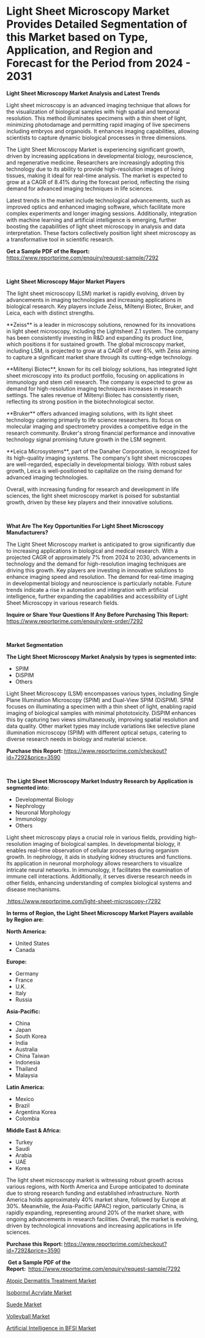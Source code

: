 <p><h1>Light Sheet Microscopy Market Provides Detailed Segmentation of this Market based on Type, Application, and Region and Forecast for the Period from 2024 - 2031</h1></p><p><strong>Light Sheet Microscopy Market Analysis and Latest Trends</strong></p>
<p><p>Light sheet microscopy is an advanced imaging technique that allows for the visualization of biological samples with high spatial and temporal resolution. This method illuminates specimens with a thin sheet of light, minimizing photodamage and permitting rapid imaging of live specimens including embryos and organoids. It enhances imaging capabilities, allowing scientists to capture dynamic biological processes in three dimensions.</p><p>The Light Sheet Microscopy Market is experiencing significant growth, driven by increasing applications in developmental biology, neuroscience, and regenerative medicine. Researchers are increasingly adopting this technology due to its ability to provide high-resolution images of living tissues, making it ideal for real-time analysis. The market is expected to grow at a CAGR of 8.41% during the forecast period, reflecting the rising demand for advanced imaging techniques in life sciences. </p><p>Latest trends in the market include technological advancements, such as improved optics and enhanced imaging software, which facilitate more complex experiments and longer imaging sessions. Additionally, integration with machine learning and artificial intelligence is emerging, further boosting the capabilities of light sheet microscopy in analysis and data interpretation. These factors collectively position light sheet microscopy as a transformative tool in scientific research.</p></p>
<p><strong>Get a Sample PDF of the Report:&nbsp;</strong> <a href="https://www.reportprime.com/enquiry/request-sample/7292?utm_campaign=1123&utm_medium=2&utm_source=Github&utm_content=ia&utm_term=15112024&utm_id=light-sheet-microscopy">https://www.reportprime.com/enquiry/request-sample/7292</a></p>
<p>&nbsp;</p>
<p><strong>Light Sheet Microscopy Major Market Players</strong></p>
<p><p>The light sheet microscopy (LSM) market is rapidly evolving, driven by advancements in imaging technologies and increasing applications in biological research. Key players include Zeiss, Miltenyi Biotec, Bruker, and Leica, each with distinct strengths.</p><p>**Zeiss** is a leader in microscopy solutions, renowned for its innovations in light sheet microscopy, including the Lightsheet Z.1 system. The company has been consistently investing in R&D and expanding its product line, which positions it for sustained growth. The global microscopy market, including LSM, is projected to grow at a CAGR of over 6%, with Zeiss aiming to capture a significant market share through its cutting-edge technology.</p><p>**Miltenyi Biotec**, known for its cell biology solutions, has integrated light sheet microscopy into its product portfolio, focusing on applications in immunology and stem cell research. The company is expected to grow as demand for high-resolution imaging techniques increases in research settings. The sales revenue of Miltenyi Biotec has consistently risen, reflecting its strong position in the biotechnological sector.</p><p>**Bruker** offers advanced imaging solutions, with its light sheet technology catering primarily to life science researchers. Its focus on molecular imaging and spectrometry provides a competitive edge in the research community. Bruker's strong financial performance and innovative technology signal promising future growth in the LSM segment.</p><p>**Leica Microsystems**, part of the Danaher Corporation, is recognized for its high-quality imaging systems. The company's light sheet microscopes are well-regarded, especially in developmental biology. With robust sales growth, Leica is well-positioned to capitalize on the rising demand for advanced imaging technologies.</p><p>Overall, with increasing funding for research and development in life sciences, the light sheet microscopy market is poised for substantial growth, driven by these key players and their innovative solutions.</p></p>
<p>&nbsp;</p>
<p><strong>What Are The Key Opportunities For Light Sheet Microscopy Manufacturers?</strong></p>
<p><p>The Light Sheet Microscopy market is anticipated to grow significantly due to increasing applications in biological and medical research. With a projected CAGR of approximately 7% from 2024 to 2030, advancements in technology and the demand for high-resolution imaging techniques are driving this growth. Key players are investing in innovative solutions to enhance imaging speed and resolution. The demand for real-time imaging in developmental biology and neuroscience is particularly notable. Future trends indicate a rise in automation and integration with artificial intelligence, further expanding the capabilities and accessibility of Light Sheet Microscopy in various research fields.</p></p>
<p><strong>Inquire or Share Your Questions If Any Before Purchasing This Report:</strong> <a href="https://www.reportprime.com/enquiry/pre-order/7292?utm_campaign=1123&utm_medium=2&utm_source=Github&utm_content=ia&utm_term=15112024&utm_id=light-sheet-microscopy">https://www.reportprime.com/enquiry/pre-order/7292</a></p>
<p>&nbsp;</p>
<p><strong>Market Segmentation</strong></p>
<p><strong>The Light Sheet Microscopy Market Analysis by types is segmented into:</strong></p>
<p><ul><li>SPIM</li><li>DiSPIM</li><li>Others</li></ul></p>
<p><p>Light Sheet Microscopy (LSM) encompasses various types, including Single Plane Illumination Microscopy (SPIM) and Dual-View SPIM (DiSPIM). SPIM focuses on illuminating a specimen with a thin sheet of light, enabling rapid imaging of biological samples with minimal phototoxicity. DiSPIM enhances this by capturing two views simultaneously, improving spatial resolution and data quality. Other market types may include variations like selective plane illumination microscopy (SPIM) with different optical setups, catering to diverse research needs in biology and material science.</p></p>
<p><strong>Purchase this Report:&nbsp;</strong><a href="https://www.reportprime.com/checkout?id=7292&price=3590&utm_campaign=1123&utm_medium=2&utm_source=Github&utm_content=ia&utm_term=15112024&utm_id=light-sheet-microscopy">https://www.reportprime.com/checkout?id=7292&price=3590</a></p>
<p>&nbsp;</p>
<p><strong>The Light Sheet Microscopy Market Industry Research by Application is segmented into:</strong></p>
<p><ul><li>Developmental Biology</li><li>Nephrology</li><li>Neuronal Morphology</li><li>Immunology</li><li>Others</li></ul></p>
<p><p>Light sheet microscopy plays a crucial role in various fields, providing high-resolution imaging of biological samples. In developmental biology, it enables real-time observation of cellular processes during organism growth. In nephrology, it aids in studying kidney structures and functions. Its application in neuronal morphology allows researchers to visualize intricate neural networks. In immunology, it facilitates the examination of immune cell interactions. Additionally, it serves diverse research needs in other fields, enhancing understanding of complex biological systems and disease mechanisms.</p></p>
<p><a href="https://www.reportprime.com/light-sheet-microscopy-r7292?utm_campaign=1123&utm_medium=2&utm_source=Github&utm_content=ia&utm_term=15112024&utm_id=light-sheet-microscopy">&nbsp;https://www.reportprime.com/light-sheet-microscopy-r7292</a></p>
<p><strong>In terms of Region, the Light Sheet Microscopy Market Players available by Region are:</strong></p>
<p>
    <p> <strong> North America: </strong>
        <ul>
            <li>United States</li>
            <li>Canada</li>
        </ul>
        </p> 
    <p> <strong> Europe: </strong>
        <ul>
            <li>Germany</li>
            <li>France</li>
            <li>U.K.</li>
            <li>Italy</li>
            <li>Russia</li>
        </ul>
        </p> 
    <p> <strong> Asia-Pacific: </strong>
        <ul>
            <li>China</li>
            <li>Japan</li>
            <li>South Korea</li>
            <li>India</li>
            <li>Australia</li>
            <li>China Taiwan</li>
            <li>Indonesia</li>
            <li>Thailand</li>
            <li>Malaysia</li>
        </ul>
        </p> 
    <p> <strong> Latin America: </strong>
        <ul>
            <li>Mexico</li>
            <li>Brazil</li>
            <li>Argentina Korea</li>
            <li>Colombia</li>
        </ul>
        </p> 
    <p> <strong> Middle East & Africa: </strong>
        <ul>
            <li>Turkey</li>
            <li>Saudi</li>
            <li>Arabia</li>
            <li>UAE</li>
            <li>Korea</li>
        </ul>
    </p>
    </p>
<p><p>The light sheet microscopy market is witnessing robust growth across various regions, with North America and Europe anticipated to dominate due to strong research funding and established infrastructure. North America holds approximately 40% market share, followed by Europe at 30%. Meanwhile, the Asia-Pacific (APAC) region, particularly China, is rapidly expanding, representing around 20% of the market share, with ongoing advancements in research facilities. Overall, the market is evolving, driven by technological innovations and increasing applications in life sciences.</p></p>
<p><strong>Purchase this Report: </strong><a href="https://www.reportprime.com/checkout?id=7292&price=3590&utm_campaign=1123&utm_medium=2&utm_source=Github&utm_content=ia&utm_term=15112024&utm_id=light-sheet-microscopy">https://www.reportprime.com/checkout?id=7292&price=3590</a></p>
<p>&nbsp;<strong>Get a Sample PDF of the Report:&nbsp;&nbsp;</strong><a href="https://www.reportprime.com/enquiry/request-sample/7292?utm_campaign=1123&utm_medium=2&utm_source=Github&utm_content=ia&utm_term=15112024&utm_id=light-sheet-microscopy">https://www.reportprime.com/enquiry/request-sample/7292</a></p>
<p><strong></strong></p>
<p><p><a href="https://issuu.com/reportprime-2/docs/atopic-dermatitis-treatment-market-_b6da186e3a22e7?utm_campaign=1123&utm_medium=2&utm_source=Github&utm_content=ia&utm_term=15112024&utm_id=light-sheet-microscopy">Atopic Dermatitis Treatment Market</a></p><p><a href="https://www.linkedin.com/pulse/emerging-isobornyl-acrylate-market-opportunities-analysis-mfnuc?utm_campaign=1123&utm_medium=2&utm_source=Github&utm_content=ia&utm_term=15112024&utm_id=light-sheet-microscopy">Isobornyl Acrylate Market</a></p><p><a href="https://www.linkedin.com/pulse/global-suede-market-comprehensive-analysis-size-share-uf3ac?utm_campaign=1123&utm_medium=2&utm_source=Github&utm_content=ia&utm_term=15112024&utm_id=light-sheet-microscopy">Suede Market</a></p><p><a href="https://www.linkedin.com/pulse/navigating-volleyball-market-expert-analysis-forecast-period-a5owc?utm_campaign=1123&utm_medium=2&utm_source=Github&utm_content=ia&utm_term=15112024&utm_id=light-sheet-microscopy">Volleyball Market</a></p><p><a href="https://issuu.com/reportprime-2/docs/artificial-intelligence-in-bfsi-mar_bb87c89225e4f2?utm_campaign=1123&utm_medium=2&utm_source=Github&utm_content=ia&utm_term=15112024&utm_id=light-sheet-microscopy">Artificial Intelligence in BFSI Market</a></p></p>